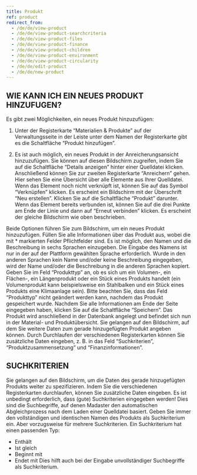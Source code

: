 ```yaml
---
title: Produkt
ref: product
redirect_from:
  - /de/de/view-product
  - /de/de/view-product-searchcriteria
  - /de/de/view-product-files
  - /de/de/view-product-finance
  - /de/de/view-product-children
  - /de/de/view-product-environment
  - /de/de/view-product-circularity
  - /de/de/edit-product
  - /de/de/new-product
---
```


## WIE KANN ICH EIN NEUES PRODUKT HINZUFUGEN?
Es gibt zwei Möglichkeiten, ein neues Produkt hinzuzufügen:

1. Unter der Registerkarte “Materialien & Produkte” auf der Verwaltungsseite in der Leiste unter dem Namen der Registerkarte gibt es die Schaltfläche “Produkt hinzufügen”.

2. Es ist auch möglich, ein neues Produkt in der Anreicherungsansicht hinzuzufügen. Sie können auf diesen Bildschirm zugreifen, indem Sie auf die Schaltfläche “Details anzeigen” hinter einer Quelldatei klicken. Anschließend können Sie zur zweiten Registerkarte “Anreichern” gehen. Hier sehen Sie eine Übersicht über alle Elemente aus Ihrer Quelldatei. Wenn das Element noch nicht verknüpft ist, können Sie auf das Symbol “Verknüpfen” klicken. Es erscheint ein Bildschirm mit der Überschrift “Neu erstellen”. Klicken Sie auf die Schaltfläche “Produkt” darunter. Wenn das Element bereits verbunden ist, können Sie auf die drei Punkte am Ende der Linie und dann auf “Erneut verbinden” klicken. Es erscheint der gleiche Bildschirm wie oben beschrieben.

Beide Optionen führen Sie zum Bildschirm, um ein neues Produkt hinzuzufügen. Füllen Sie alle Informationen über das Produkt aus, wobei die mit * markierten Felder Pflichtfelder sind. Es ist möglich, den Namen und die Beschreibung in sechs Sprachen einzugeben. Die Eingabe des Namens ist nur in der auf der Plattform gewählten Sprache erforderlich. Wurde in den anderen Sprachen kein Name und/oder keine Beschreibung eingegeben, wird der Name und/oder die Beschreibung in die anderen Sprachen kopiert. Geben Sie im Feld “Produkttyp” an, ob es sich um ein Volumen-, ein Flächen-, ein Längenprodukt oder ein Stück eines Produkts handelt (ein Volumenprodukt kann beispielsweise ein Stahlbalken und ein Stück eines Produkts eine Klimaanlage sein). Bitte beachten Sie, dass das Feld “Produkttyp” nicht geändert werden kann, nachdem das Produkt gespeichert wurde. Nachdem Sie alle Informationen am Ende der Seite eingegeben haben, klicken Sie auf die Schaltfläche “Speichern”. Das Produkt wird anschließend in der Datenbank angelegt und befindet sich nun in der Material- und Produktübersicht.
Sie gelangen auf den Bildschirm, auf dem Sie weitere Daten zum gerade hinzugefügten Produkt angeben können. Durch Durchlaufen der verschiedenen Registerkarten können Sie zusätzliche Daten eingeben, z. B. in das Feld “Suchkriterien”, “Produktzusammensetzung” und “Finanzinformationen”.

## SUCHKRITERIEN
Sie gelangen auf den Bildschirm, um die Daten des gerade hinzugefügten Produkts weiter zu spezifizieren. Indem Sie die verschiedenen Registerkarten durchlaufen, können Sie zusätzliche Daten eingeben. Es ist unbedingt erforderlich, dass (gute) Suchkriterien eingegeben werden! Dies sind die Suchbegriffe, auf denen Madaster den automatischen Abgleichprozess nach dem Laden einer Quelldatei basiert. Geben Sie immer den vollständigen und identischen Namen des Produkts als Suchkriterium ein. Aber vorzugsweise für mehrere Suchkriterien. Ein Suchkriterium hat einen passenden Typ:

- Enthält
- Ist gleich
- Beginnt mit
- Endet mit Dies hilft auch bei der Eingabe unvollständiger Suchbegriffe als Suchkriterium.
